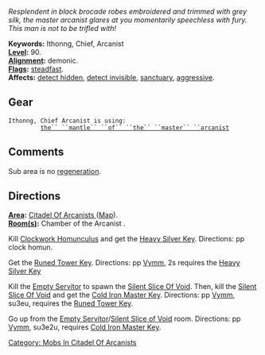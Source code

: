 *Resplendent in black brocade robes embroidered and trimmed with grey
silk, the master arcanist glares at you momentarily speechless with
fury. This man is not to be trifled with!*

**Keywords:** Ithonng, Chief, Arcanist  
**[Level](Level.md "wikilink"):** 90.  
**[Alignment](Alignment.md "wikilink"):** demonic.  
**[Flags](:Category:_Mob_Types.md "wikilink"):**
[steadfast](Sentinel_Mobs.md "wikilink").  
**Affects:** [detect hidden](Detect_Hidden.md "wikilink"), [detect
invisible](Detect_Invis.md "wikilink"),
[sanctuary](Sanctuary.md "wikilink"),
[aggressive](Aggressive.md "wikilink").  

## Gear

`Ithonng, Chief Arcanist is using:`  
`   `<worn on body>`      `[`the`` ``mantle`` ``of`` ``the`` ``master`` ``arcanist`](Mantle_Of_The_Master_Arcanist.md "wikilink")

## Comments

Sub area is no [regeneration](regeneration.md "wikilink").

## Directions

**[Area](:Category:_Areas.md "wikilink"):** [Citadel Of Arcanists
](:Category:_Citadel_Of_Arcanists.md "wikilink")
([Map](Citadel_Of_Arcanists_Map.md "wikilink")).  
**[Room(s)](:Category:_Rooms.md "wikilink"):** Chamber of the Arcanist .

Kill [Clockwork Homunculus](Clockwork_Homunculus "wikilink") and get the
[Heavy Silver Key](Heavy_Silver_Key "wikilink"). Directions: pp clock
homun.

Get the [Runed Tower Key](Runed_Tower_Key "wikilink"). Directions: pp
[Vymm](Vymm "wikilink"), 2s requires the [Heavy Silver
Key](Heavy_Silver_Key "wikilink")

Kill the [Empty Servitor](Empty_Servitor "wikilink") to spawn the
[Silent Slice Of Void](Silent_Slice_Of_Void "wikilink"). Then, kill the
[Silent Slice Of Void](Silent_Slice_Of_Void "wikilink") and get the
[Cold Iron Master Key](Cold_Iron_Master_Key "wikilink"). Directions: pp
[Vymm](Vymm "wikilink"), su3eu, requires the [Runed Tower
Key](Runed_Tower_Key "wikilink").

Go up from the [Empty Servitor](Empty_Servitor "wikilink")/[Silent Slice
of Void](Silent_Slice_of_Void "wikilink") room. Directions: pp
[Vymm](Vymm "wikilink"), su3e2u, requires [Cold Iron Master
Key](Cold_Iron_Master_Key "wikilink").

[Category: Mobs In Citadel Of
Arcanists](Category:_Mobs_In_Citadel_Of_Arcanists "wikilink")
